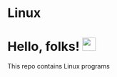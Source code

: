 # Linux
# Hello, folks! <img src="https://raw.githubusercontent.com/MartinHeinz/MartinHeinz/master/wave.gif" width="30px">
This repo contains Linux programs
